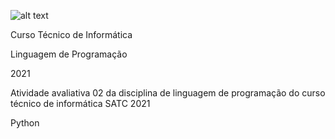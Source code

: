 ![alt text](https://www1.satc.edu.br/portais/alunos/assets/img/logoSatc.png)
<p>Curso Técnico de Informática</p>
<p>Linguagem de Programação</p>
<p>2021</p>
 <p>Atividade avaliativa 02 da disciplina de linguagem de programação do curso técnico de informática SATC 2021</p>
 <p>Python</p>
